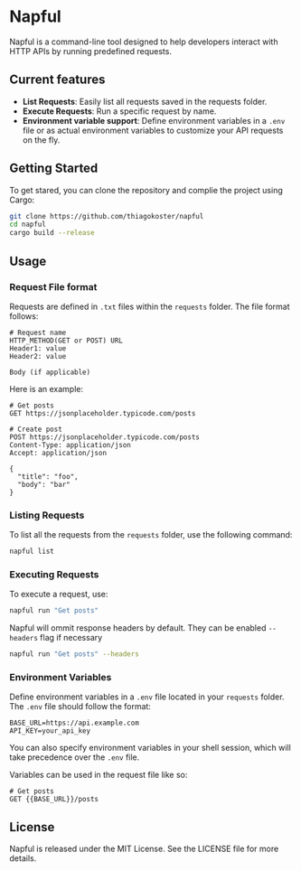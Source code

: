 # Napful
Napful is a command-line tool designed to help developers interact with HTTP APIs by running predefined requests.

## Current features
- **List Requests**: Easily list all requests saved in the requests folder.
- **Execute Requests**: Run a specific request by name.
- **Environment variable support**: Define environment variables in a `.env` file or as actual environment variables to customize your API requests on the fly.

## Getting Started
To get stared, you can clone the repository and complie the project using Cargo:
```sh  
git clone https://github.com/thiagokoster/napful
cd napful
cargo build --release
```

## Usage

### Request File format
Requests are defined in `.txt` files within the `requests` folder.
The file format follows:
```
# Request name
HTTP_METHOD(GET or POST) URL 
Header1: value
Header2: value

Body (if applicable)
```
Here is an example:
```
# Get posts
GET https://jsonplaceholder.typicode.com/posts

# Create post
POST https://jsonplaceholder.typicode.com/posts
Content-Type: application/json
Accept: application/json
   
{
  "title": "foo",
  "body": "bar"
}
```

### Listing Requests
To list all the requests from the `requests` folder, use the following command:
```sh 
napful list
```

### Executing Requests
To execute a request, use:
```sh 
napful run "Get posts"
```
Napful will ommit response headers by default. They can be enabled `--headers` flag if necessary
```sh 
napful run "Get posts" --headers
```

### Environment Variables
Define environment variables in a `.env` file located in your `requests` folder. The `.env` file should follow the format:
```env
BASE_URL=https://api.example.com
API_KEY=your_api_key
```

You can also specify environment variables in your shell session, which will take precedence over the `.env` file.

Variables can be used in the request file like so:
```
# Get posts
GET {{BASE_URL}}/posts
```

## License
Napful is released under the MIT License. See the LICENSE file for more details.
